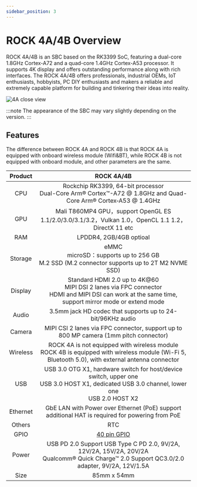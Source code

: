 ```yaml
---
sidebar_position: 3
---
```


# ROCK 4A/4B Overview

ROCK 4A/4B is an SBC based on the RK3399 SoC, featuring a dual-core 1.8GHz Cortex-A72 and a quad-core 1.4GHz Cortex-A53 processor. It supports 4K display and offers outstanding performance along with rich interfaces. The ROCK 4A/4B offers professionals, industrial OEMs, IoT enthusiasts, hobbyists, PC DIY enthusiasts and makers a reliable and extremely capable platform for building and tinkering their ideas into reality.

![4A close view](/img/rock4/4a/rock4a.webp)

:::note
The appearance of the SBC may vary slightly depending on the version.
:::

## Features

The difference between ROCK 4A and ROCK 4B is that ROCK 4A is equipped with onboard wireless module (Wifi&BT), while ROCK 4B is not equipped with onboard module, and other parameters are the same.

| Product  |                                                                        ROCK 4A/4B                                                                        |
| :------: | :------------------------------------------------------------------------------------------------------------------------------------------------------: |
|   CPU    |                   Rockchip RK3399, 64-bit processor<br/>Dual-Core Arm® Cortex™-A72 @ 1.8GHz and Quad-Core Arm® Cortex‑A53 @ 1.4GHz                    |
|   GPU    |                           Mali T860MP4 GPU，support OpenGL ES 1.1/2.0/3.0/3.1/3.2，Vulkan 1.0，OpenCL 1.1 1.2，DirectX 11 etc                            |
|   RAM    |                                                                 LPDDR4, 2GB/4GB optioal                                                                  |
| Storage  |                            eMMC<br/>microSD：supports up to 256 GB<br/>M.2 SSD (M.2 connector supports up to 2T M2 NVME SSD)                             |
| Display  | Standard HDMI 2.0 up to 4K@60<br/>MIPI DSI 2 lanes via FPC connector<br/>HDMI and MIPI DSI can work at the same time, support mirror mode or extend mode |
|  Audio   |                                                3.5mm jack HD codec that supports up to 24-bit/96KHz audio                                                |
|  Camera  |                                  MIPI CSI 2 lanes via FPC connector, support up to 800 MP camera (1mm pitch connector)                                   |
| Wireless |   ROCK 4A is not equipped with wireless module<br/>ROCK 4B is equipped with wireless module (Wi-Fi 5, Bluetooth 5.0), with external antenna connector    |
|   USB    |     USB 3.0 OTG X1, hardware switch for host/device switch, upper one<br/>USB 3.0 HOST X1, dedicated USB 3.0 channel, lower one<br/>USB 2.0 HOST X2      |
| Ethernet |                             GbE LAN with Power over Ethernet (PoE) support additional HAT is required for powering from PoE                              |
|  Others  |                                                                           RTC                                                                            |
|   GPIO   |                                                         [40 pin GPIO](../../hardware/rock4-gpio)                                                         |
|  Power   |     USB PD 2.0 Support USB Type C PD 2.0, 9V/2A, 12V/2A, 15V/2A, 20V/2A<br/>Qualcomm® Quick Charge™ 2.0 Support QC3.0/2.0 adapter, 9V/2A, 12V/1.5A     |
|   Size   |                                                                       85mm x 54mm                                                                        |
